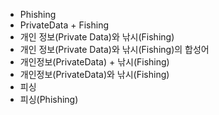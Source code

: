 ﻿- Phishing
- PrivateData + Fishing
- 개인 정보(Private Data)와 낚시(Fishing)
- 개인 정보(Private Data)와 낚시(Fishing)의 합성어
- 개인정보(PrivateData) + 낚시(Fishing)
- 개인정보(PrivateData)와 낚시(Fishing)
- 피싱
- 피싱(Phishing)
